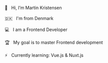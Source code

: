 👋 &nbsp; Hi, I’m Martin Kristensen <br><br>
🇩🇰 &nbsp; I'm from Denmark <br><br>
💻 &nbsp; I am a Frontend Developer <br><br>
🏆 &nbsp; My goal is to master Frontend development <br><br>
⚡ &nbsp; Currently learning: Vue.js & Nuxt.js

<!---
Martin-Kristensen-WD/Martin-Kristensen-WD is a ✨ special ✨ repository because its `README.md` (this file) appears on your GitHub profile.
You can click the Preview link to take a look at your changes.
--->

